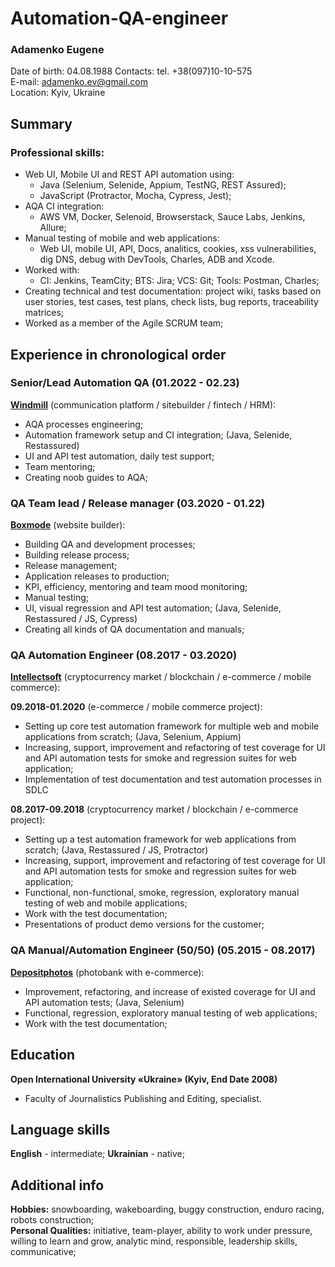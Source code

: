 # Automation-QA-engineer
### Adamenko Eugene
Date of birth: 04.08.1988
Contacts: tel. +38(097)10-10-575  
E-mail: adamenko.ev@gmail.com  
Location: Kyiv, Ukraine  

## Summary
### Professional skills: 
* Web UI, Mobile UI and REST API automation using: 
  * Java (Selenium, Selenide, Appium, TestNG, REST Assured);
  * JavaScript (Protractor, Mocha, Cypress, Jest);
* AQA CI integration: 
  * AWS VM, Docker, Selenoid, Browserstack, Sauce Labs, Jenkins, Allure;
* Manual testing of mobile and web applications:
  * Web UI, mobile UI, API, Docs, analitics, cookies, xss vulnerabilities, dig DNS, debug with DevTools, Charles, ADB and Xcode.
* Worked with:
  * CI: Jenkins, TeamCity;  BTS: Jira;  VCS: Git;  Tools: Postman, Charles;
* Creating technical and test documentation: project wiki, tasks based on user stories, test cases, test plans, check lists, bug reports, traceability matrices;
* Worked as a member of the Agile SCRUM team;

## Experience in chronological order
### Senior/Lead Automation QA (01.2022 - 02.23)  
[**Windmill**](https://www.windmill.digital/) (communication platform / sitebuilder / fintech / HRM):
  * AQA processes engineering;
  * Automation framework setup and CI integration; (Java, Selenide, Restassured)
  * UI and API test automation, daily test support;
  * Team mentoring;
  * Creating noob guides to AQA;

### QA Team lead / Release manager (03.2020 - 01.22)  
[**Boxmode**](https://boxmode.com) (website builder):
  * Building QA and development processes;
  * Building release process;
  * Release management;
  * Application releases to production;
  * KPI, efficiency, mentoring and team mood monitoring;
  * Manual testing;
  * UI, visual regression and API test automation; (Java, Selenide, Restassured / JS, Cypress)
  * Creating all kinds of QA documentation and manuals;

### QA Automation Engineer (08.2017 - 03.2020)
[**Intellectsoft**](https://www.intellectsoft.net/) (cryptocurrency market / blockchain / e-commerce / mobile commerce):

**09.2018-01.2020** (e-commerce / mobile commerce project):
  * Setting up core test automation framework for multiple web and mobile applications from scratch; (Java, Selenium, Appium)
  * Increasing, support, improvement and refactoring of test coverage for UI and API automation tests for smoke and regression suites for web application;
  * Implementation of test documentation and test automation processes in SDLC

**08.2017-09.2018** (cryptocurrency market / blockchain / e-commerce project):
  * Setting up a test automation framework for web applications from scratch; (Java, Restassured / JS, Protractor)
  * Increasing, support, improvement and refactoring of test coverage for UI and API automation tests for smoke and regression suites for web application;
  * Functional, non-functional, smoke, regression, exploratory manual testing of web and mobile applications;
  * Work with the test documentation;
  * Presentations of product demo versions for the customer;

### QA Manual/Automation Engineer (50/50) (05.2015 - 08.2017)  
[**Depositphotos**](https://depositphotos.com/) (photobank with e-commerce):
  * Improvement, refactoring, and increase of existed coverage for UI and API automation tests; (Java, Selenium)
  * Functional, regression, exploratory manual testing of web applications;
  * Work with the test documentation;

## Education
**Open International University «Ukraine» (Kyiv, End Date 2008)**
* Faculty of Journalistics Publishing and Editing, specialist.

## Language skills
**English** - intermediate;
**Ukrainian** - native;

## Additional info
**Hobbies:** snowboarding, wakeboarding, buggy construction, enduro racing, robots construction;  
**Personal Qualities:** initiative, team-player, ability to work under pressure, willing to learn and grow, analytic mind, responsible, leadership skills, communicative;
